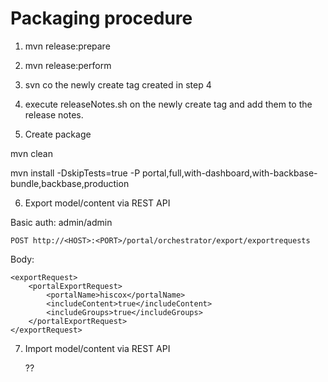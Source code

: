 # Packaging procedure

1. mvn release:prepare

2. mvn release:perform

3. svn co the newly create tag created in step 4

4. execute releaseNotes.sh on the newly create tag and add them to the release notes.

5. Create package

  mvn clean

  mvn install -DskipTests=true -P portal,full,with-dashboard,with-backbase-bundle,backbase,production
  
6. Export model/content via REST API
  
Basic auth: admin/admin

    POST http://<HOST>:<PORT>/portal/orchestrator/export/exportrequests

Body:

    <exportRequest>
        <portalExportRequest>
            <portalName>hiscox</portalName>
            <includeContent>true</includeContent>
            <includeGroups>true</includeGroups>
        </portalExportRequest>
    </exportRequest>
      
      
7. Import model/content via REST API
      
      ??



